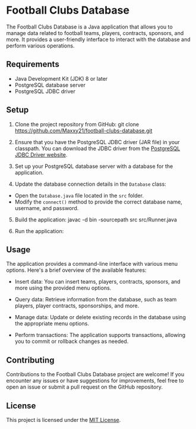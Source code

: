 # Football Clubs Database

The Football Clubs Database is a Java application that allows you to manage data related to football teams, players, contracts, sponsors, and more. It provides a user-friendly interface to interact with the database and perform various operations.

## Requirements

- Java Development Kit (JDK) 8 or later
- PostgreSQL database server
- PostgreSQL JDBC driver

## Setup

1. Clone the project repository from GitHub:
git clone https://github.com/Maxxy21/football-clubs-database.git


2. Ensure that you have the PostgreSQL JDBC driver (JAR file) in your classpath. You can download the JDBC driver from the [PostgreSQL JDBC Driver website](https://jdbc.postgresql.org/download.html).

3. Set up your PostgreSQL database server with a database for the application.

4. Update the database connection details in the `Database` class:

- Open the `Database.java` file located in the `src` folder.
- Modify the `connect()` method to provide the correct database name, username, and password.

5. Build the application:
   javac -d bin -sourcepath src src/Runner.java

6. Run the application:


## Usage

The application provides a command-line interface with various menu options. Here's a brief overview of the available features:

- Insert data: You can insert teams, players, contracts, sponsors, and more using the provided menu options.

- Query data: Retrieve information from the database, such as team players, player contracts, sponsorships, and more.

- Manage data: Update or delete existing records in the database using the appropriate menu options.

- Perform transactions: The application supports transactions, allowing you to commit or rollback changes as needed.

## Contributing

Contributions to the Football Clubs Database project are welcome! If you encounter any issues or have suggestions for improvements, feel free to open an issue or submit a pull request on the GitHub repository.

## License

This project is licensed under the [MIT License](LICENSE).

